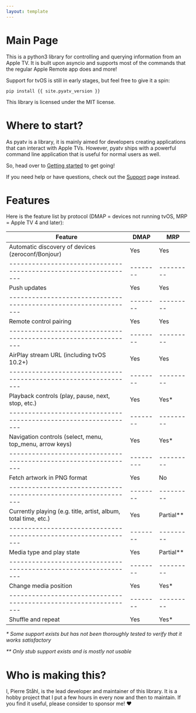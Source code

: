 ```yaml
---
layout: template
---
```

# Main Page

This is a python3 library for controlling and querying information from an Apple TV. It is built
upon asyncio and supports most of the commands that the regular Apple Remote app does and more!

Support for tvOS is still in early stages, but feel free to give it a spin:

    pip install {{ site.pyatv_version }}

This library is licensed under the MIT license.

# Where to start?

As pyatv is a library, it is mainly aimed for developers creating applications that can interact
with Apple TVs. However, pyatv ships with a powerful command line application that is useful for
normal users as well.

So, head over to [Getting started](getting-started) to get going!

If you need help or have questions, check out the [Support](support) page instead.

# Features

Here is the feature list by protocol (DMAP = devices not running tvOS, MRP = Apple TV 4 and later):


| **Feature**                                                     | **DMAP** | **MRP**   |
| --------------------------------------------------------------- | -------- | --------- |
| Automatic discovery of devices (zeroconf/Bonjour)               | Yes      | Yes       |
| --------------------------------------------------------------- | -------- | --------- |
| Push updates                                                    | Yes      | Yes       |
| --------------------------------------------------------------- | -------- | --------- |
| Remote control pairing                                          | Yes      | Yes       |
| --------------------------------------------------------------- | -------- | --------- |
| AirPlay stream URL (including tvOS 10.2+)                       | Yes      | Yes       |
| --------------------------------------------------------------- | -------- | --------- |
| Playback controls (play, pause, next, stop, etc.)               | Yes      | Yes*      |
| --------------------------------------------------------------- | -------- | --------- |
| Navigation controls (select, menu, top_menu, arrow keys)        | Yes      | Yes*      |
| --------------------------------------------------------------- |--------- | --------- |
| Fetch artwork in PNG format                                     | Yes      | No        |
| --------------------------------------------------------------- | -------- | --------- |
| Currently playing (e.g. title, artist, album, total time, etc.) | Yes      | Partial** |
| --------------------------------------------------------------- | -------- | --------- |
| Media type and play state                                       | Yes      | Partial** |
| --------------------------------------------------------------- | -------- | --------- |
| Change media position                                           | Yes      | Yes*      |
| --------------------------------------------------------------- | -------- | --------- |
| Shuffle and repeat                                              | Yes      | Yes*      |


*\* Some support exists but has not been thoroughly tested to verify that it works satisfactory*

*\*\* Only stub support exists and is mostly not usable*

# Who is making this?

I, Pierre Ståhl, is the lead developer and maintainer of this library. It is a hobby
project that I put a few hours in every now and then to maintain. If you find it useful,
please consider to sponsor me! :heart:
